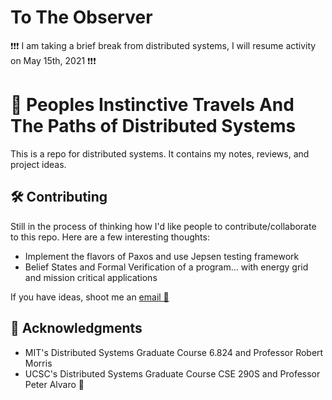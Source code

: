 # To The Observer
❗❗❗ I am taking a brief break from distributed systems, I will resume activity on May 15th, 2021 ❗❗❗

# 👣 Peoples Instinctive Travels And The Paths of Distributed Systems

This is a repo for distributed systems. It contains my notes, reviews, and project ideas.

## 🛠 Contributing

Still in the process of thinking how I'd like people to contribute/collaborate to this repo.
Here are a few interesting thoughts:

- Implement the flavors of Paxos and use Jepsen testing framework
- Belief States and Formal Verification of a program... with energy grid and mission critical applications

If you have ideas, shoot me an [email 📧](mailto:krfong@ucsc.edu?subject=[Distributed-Systems-Repo])

## 🙇 Acknowledgments

- MIT's Distributed Systems Graduate Course 6.824 and Professor Robert Morris
- UCSC's Distributed Systems Graduate Course CSE 290S and Professor Peter Alvaro 🐐
